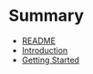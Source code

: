 # Summary

* [README](README.md)
* [Introduction](chapters/introduction.md)
* [Getting Started](chapters/getting_started.md)

